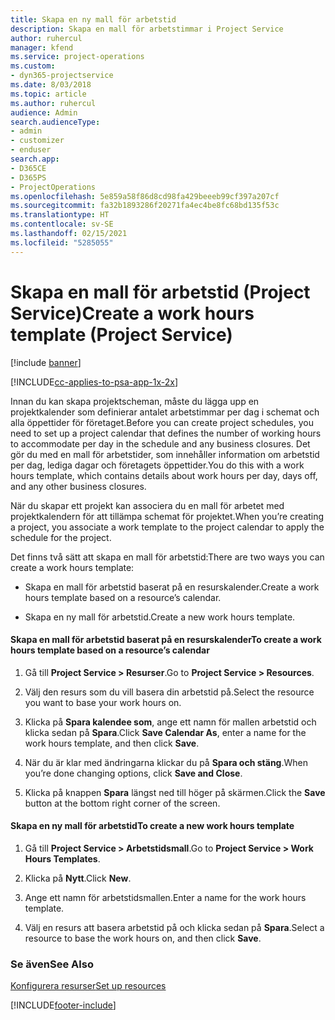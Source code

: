 ```yaml
---
title: Skapa en ny mall för arbetstid
description: Skapa en mall för arbetstimmar i Project Service
author: ruhercul
manager: kfend
ms.service: project-operations
ms.custom:
- dyn365-projectservice
ms.date: 8/03/2018
ms.topic: article
ms.author: ruhercul
audience: Admin
search.audienceType:
- admin
- customizer
- enduser
search.app:
- D365CE
- D365PS
- ProjectOperations
ms.openlocfilehash: 5e859a58f86d8cd98fa429beeeb99cf397a207cf
ms.sourcegitcommit: fa32b1893286f20271fa4ec4be8fc68bd135f53c
ms.translationtype: HT
ms.contentlocale: sv-SE
ms.lasthandoff: 02/15/2021
ms.locfileid: "5285055"
---
```

# <a name="create-a-work-hours-template-project-service"></a><span data-ttu-id="32173-103">Skapa en mall för arbetstid (Project Service)</span><span class="sxs-lookup"><span data-stu-id="32173-103">Create a work hours template (Project Service)</span></span>

[!include [banner](../includes/psa-now-project-operations.md)]

[!INCLUDE[cc-applies-to-psa-app-1x-2x](../includes/cc-applies-to-psa-app-1x-2x.md)]

<span data-ttu-id="32173-104">Innan du kan skapa projektscheman, måste du lägga upp en projektkalender som definierar antalet arbetstimmar per dag i schemat och alla öppettider för företaget.</span><span class="sxs-lookup"><span data-stu-id="32173-104">Before you can create project schedules, you need to set up a project calendar that defines the number of working hours to accommodate per day in the schedule and any business closures.</span></span> <span data-ttu-id="32173-105">Det gör du med en mall för arbetstider, som innehåller information om arbetstid per dag, lediga dagar och företagets öppettider.</span><span class="sxs-lookup"><span data-stu-id="32173-105">You do this with a work hours template, which contains details about work hours per day, days off, and any other business closures.</span></span>  
  
 <span data-ttu-id="32173-106">När du skapar ett projekt kan associera du en mall för arbetet med projektkalendern för att tillämpa schemat för projektet.</span><span class="sxs-lookup"><span data-stu-id="32173-106">When you’re creating a project, you associate a work template to the project calendar to apply the schedule for the project.</span></span>  
  
 <span data-ttu-id="32173-107">Det finns två sätt att skapa en mall för arbetstid:</span><span class="sxs-lookup"><span data-stu-id="32173-107">There are two ways you can create a work hours template:</span></span>  
  
-   <span data-ttu-id="32173-108">Skapa en mall för arbetstid baserat på en resurskalender.</span><span class="sxs-lookup"><span data-stu-id="32173-108">Create a work hours template based on a resource’s calendar.</span></span>  
  
-   <span data-ttu-id="32173-109">Skapa en ny mall för arbetstid.</span><span class="sxs-lookup"><span data-stu-id="32173-109">Create a new work hours template.</span></span>  
  
#### <a name="to-create-a-work-hours-template-based-on-a-resources-calendar"></a><span data-ttu-id="32173-110">Skapa en mall för arbetstid baserat på en resurskalender</span><span class="sxs-lookup"><span data-stu-id="32173-110">To create a work hours template based on a resource’s calendar</span></span>  
  
1.  <span data-ttu-id="32173-111">Gå till **Project Service > Resurser**.</span><span class="sxs-lookup"><span data-stu-id="32173-111">Go to **Project Service > Resources**.</span></span>  
  
2.  <span data-ttu-id="32173-112">Välj den resurs som du vill basera din arbetstid på.</span><span class="sxs-lookup"><span data-stu-id="32173-112">Select the resource you want to base your work hours on.</span></span>  
  
3.  <span data-ttu-id="32173-113">Klicka på **Spara kalendee som**, ange ett namn för mallen arbetstid och klicka sedan på **Spara**.</span><span class="sxs-lookup"><span data-stu-id="32173-113">Click **Save Calendar As**, enter a name for the work hours template, and then click **Save**.</span></span>  
  
4.  <span data-ttu-id="32173-114">När du är klar med ändringarna klickar du på **Spara och stäng**.</span><span class="sxs-lookup"><span data-stu-id="32173-114">When you’re done changing options, click **Save and Close**.</span></span>  
  
5.  <span data-ttu-id="32173-115">Klicka på knappen **Spara** längst ned till höger på skärmen.</span><span class="sxs-lookup"><span data-stu-id="32173-115">Click the **Save** button at the bottom right corner of the screen.</span></span>  
  
#### <a name="to-create-a-new-work-hours-template"></a><span data-ttu-id="32173-116">Skapa en ny mall för arbetstid</span><span class="sxs-lookup"><span data-stu-id="32173-116">To create a new work hours template</span></span>  
  
1.  <span data-ttu-id="32173-117">Gå till **Project Service > Arbetstidsmall**.</span><span class="sxs-lookup"><span data-stu-id="32173-117">Go to **Project Service > Work Hours Templates**.</span></span>  
  
2.  <span data-ttu-id="32173-118">Klicka på **Nytt**.</span><span class="sxs-lookup"><span data-stu-id="32173-118">Click **New**.</span></span>  
  
3.  <span data-ttu-id="32173-119">Ange ett namn för arbetstidsmallen.</span><span class="sxs-lookup"><span data-stu-id="32173-119">Enter a name for the work hours template.</span></span>  
  
4.  <span data-ttu-id="32173-120">Välj en resurs att basera arbetstid på och klicka sedan på **Spara**.</span><span class="sxs-lookup"><span data-stu-id="32173-120">Select a resource to base the work hours on, and then click **Save**.</span></span>  
  
### <a name="see-also"></a><span data-ttu-id="32173-121">Se även</span><span class="sxs-lookup"><span data-stu-id="32173-121">See Also</span></span>  
 [<span data-ttu-id="32173-122">Konfigurera resurser</span><span class="sxs-lookup"><span data-stu-id="32173-122">Set up resources</span></span>](../psa/set-up-resources.md)


[!INCLUDE[footer-include](../includes/footer-banner.md)]